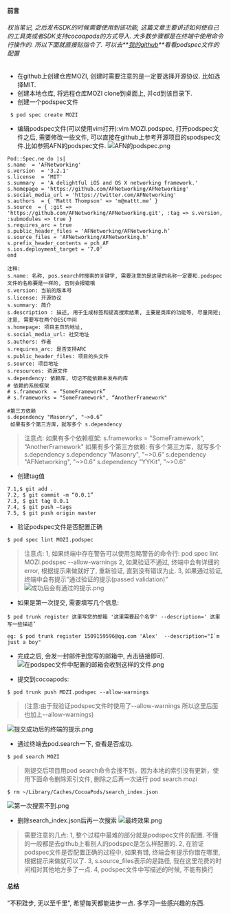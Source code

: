 #### 前言
###### 权当笔记, 之后发布SDK的时候需要使用到该功能, 这篇文章主要讲述如何使自己的工具类或者SDK支持cocoapods的方式导入. 大多数步骤都是在终端中使用命令行操作的. 所以下面就直接贴指令了. 可以去**[我的github](https://github.com/WilliamAlex/MZRobotSDK.git)**看看podspec文件的配置
- 在github上创建仓库MOZI, 创建时需要注意的是一定要选择开源协议. 比如选择MIT.
- 创建本地仓库, 将远程仓库MOZI clone到桌面上, 并cd到该目录下.
-  创建一个podspec文件
```objc
 $ pod spec create MOZI
```
- 编辑podspec文件(可以使用vim打开):vim MOZI.podspec, 打开podspec文件之后, 需要修改一些文件, 可以直接在github上参考开源项目的spodspec文件.比如参照AFN的podspec文件.
![AFN的podspec.png](https://upload-images.jianshu.io/upload_images/1659233-caa0cbddc7b678a9.png?imageMogr2/auto-orient/strip%7CimageView2/2/w/1240)

```objc
Pod::Spec.ne do |s|
s.name  = 'AFNetworking'
s.version  = '3.2.1'
s.license  = ‘MIT'
s.summary  = 'A delightful iOS and OS X networking framework.'
s.homepage = 'https://github.com/AFNetworking/AFNetworking'
s.social_media_url = 'https://twitter.com/AFNetworking'
s.authors  = { 'Mattt Thompson' => 'm@mattt.me’ }
s.source  = { :git => 'https://github.com/AFNetworking/AFNetworking.git', :tag => s.version, :submodules => true }
s.requires_arc = true
s.public_header_files = 'AFNetworking/AFNetworking.h’
s.source_files = 'AFNetworking/AFNetworking.h'
s.prefix_header_contents = pch_AF
s.ios.deployment_target = ‘7.0'
end
```
```objc
注释:
s.name: 名称, pos.search时搜索的关键字, 需要注意的是这里的名称一定要和.podspec文件的名称要是一样的, 否则会报错哦
s.version: 当前的版本号
s.license: 开源协议
s.summary: 简介
s.description : 描述, 用于生成标签和提高搜索结果, 主要是类库的功能等, 尽量简短; 注意, 需要写在两个DESC中间
s.homepage: 项目主页的地址,
s.social_media_url: 社交地址
s.authors: 作者
s.requires_arc: 是否支持ARC
s.public_header_files: 项目的头文件
s.source: 项目地址
s.resources: 资源文件
s.dependency: 依赖库, 切记不能依赖未发布的库
# 依赖的系统框架
# s.framework  = “SomeFramework”
# s.frameworks = "SomeFramework", “AnotherFramework"

#第三方依赖
s.dependency "Masonry", "~>0.6”
 如果有多个第三方库，就写多个 s.dependency
```
> 注意点:
如果有多个依赖框架: 
 s.frameworks = "SomeFramework", “AnotherFramework"
如果有多个第三方依赖:  有多个第三方库，就写多个 s.dependency
s.dependency "Masonry", "~>0.6”
s.dependency "AFNetworking", "~>0.6”
s.dependency "YYKit", "~>0.6”

- 创建tag值
```objc
7.1,$ git add . 
7.2, $ git commit -m “0.0.1”
7.3, $ git tag 0.0.1
7.4, $ git push —tags
7.5, $ git push origin master
```
- 验证podspec文件是否配置正确
```objc
$ pod spec lint MOZI.podspec
```
> 注意点:
1, 如果终端中存在警告可以使用忽略警告的命令行: pod spec lint MOZI.podspec --allow-warnings
2, 如果验证不通过, 终端中会有详细的error, 根据提示来做就好了, 重新验证, 直到没有错误为止.
3, 如果通过验证, 终端中会有提示”通过验证的提示(passed validation)”
![成功后会有通过的提示.png](https://upload-images.jianshu.io/upload_images/1659233-8ee58b1c1794b5c7.png?imageMogr2/auto-orient/strip%7CimageView2/2/w/1240)

- 如果是第一次提交, 需要填写几个信息:
```objc
$ pod trunk register 这里写您的邮箱 '这里需要起个名字' --description=' 这里写一些描述’

eg: $ pod trunk register 1509159596@qq.com 'Alex'  --description="I`m just a boy"
```
- 完成之后, 会发一封邮件到您写的邮箱中, 点击链接即可.
![在podspec文件中配置的邮箱会收到这样的文件.png](https://upload-images.jianshu.io/upload_images/1659233-560a76c9e7c50026.png?imageMogr2/auto-orient/strip%7CimageView2/2/w/1240)

- 提交到cocoapods:
```objc
$ pod trunk push MOZI.podspec --allow-warnings
```
> (注意:由于我验证podspec文件时使用了--allow-warnings 所以这里后面也加上--allow-warnings)

![提交成功后的终端的提示.png](https://upload-images.jianshu.io/upload_images/1659233-5c4d98bbe34b3c09.png?imageMogr2/auto-orient/strip%7CimageView2/2/w/1240)

- 通过终端去pod.search一下, 查看是否成功.
```objc
$ pod search MOZI
```
>  刚提交后项目用pod search命令会搜不到，因为本地的索引没有更新，使用下面命令删除索引文件, 删除之后再一次进行 pod search mozi

```objc
$ rm ~/Library/Caches/CocoaPods/search_index.json
```
![第一次搜索不到.png](https://upload-images.jianshu.io/upload_images/1659233-c841f3cce1a9bfae.png?imageMogr2/auto-orient/strip%7CimageView2/2/w/1240)

- 删除search_index.json后再一次搜索
![最终效果.png](https://upload-images.jianshu.io/upload_images/1659233-441cee7bff8695e6.png?imageMogr2/auto-orient/strip%7CimageView2/2/w/1240)

> 需要注意的几点:
1, 整个过程中最难的部分就是podspec文件的配置. 不懂的一般都是去github上看别人的podspec是怎么样配置的.
2, 在验证podspec文件是否配置正确的过程中, 如果有错, 终端会有提示你错在哪里, 根据提示来做就可以了.
3, s.source_files表示的是路径, 我在这里花费的时间相对其他地方多了一点.
4, podspec文件中写描述的时候, 不能有换行

####  总结
"不积跬步, 无以至千里", 希望每天都能进步一点. 多学习一些感兴趣的东西.









